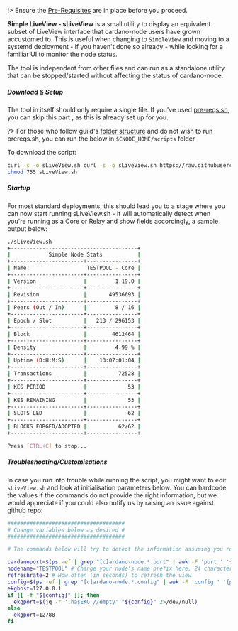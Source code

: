 !> Ensure the [Pre-Requisites](basics.md#pre-requisites) are in place before you proceed.

**Simple LiveView - sLiveView** is a small utility to display an equivalent subset of LiveView interface that cardano-node users have grown accustomed to. This is useful when changing to `SimpleView` and moving to a systemd deployment - if you haven't done so already - while looking for a familiar UI to monitor the node status.

The tool is independent from other files and can run as a standalone utility that can be stopped/started without affecting the status of cardano-node.

##### Download & Setup

The tool in itself should only require a single file. If you've used [pre-reqs.sh](basics.md#pre-requisites), you can skip this part , as this is already set up for you.

?> For those who follow guild's [folder structure](basics.md#folder-structure) and do not wish to run prereqs.sh, you can run the below in `$CNODE_HOME/scripts` folder

To download the script:
```bash
curl -s -o sLiveView.sh curl -s -o sLiveView.sh https://raw.githubusercontent.com/cardano-community/guild-operators/master/scripts/cnode-helper-scripts/sLiveView.sh
chmod 755 sLiveView.sh
```

##### Startup

For most standard deployments, this should lead you to a stage where you can now start running sLiveView.sh - it will automatically detect when you're running as a Core or Relay and show fields accordingly, a sample output below:

```bash
./sLiveView.sh
+----------------------------------------+
|            Simple Node Stats           |
+-----------------------+----------------+
| Name:                  TESTPOOL - Core |
+-----------------------+----------------+
| Version               |         1.19.0 |
+-----------------------+----------------+
| Revision              |       49536693 |
+-----------------------+----------------+
| Peers (Out / In)      |         8 / 16 |
+-----------------------+----------------+
| Epoch / Slot          |   213 / 296153 |
+-----------------------+----------------+
| Block                 |        4612464 |
+-----------------------+----------------+
| Density               |         4.99 % |
+-----------------------+----------------+
| Uptime (D:H:M:S)      |    13:07:01:04 |
+-----------------------+----------------+
| Transactions          |          72528 |
+-----------------------+----------------+
| KES PERIOD            |             53 |
+-----------------------+----------------+
| KES REMAINING         |             53 |
+-----------------------+----------------+
| SLOTS LED             |             62 |
+-----------------------+----------------+
| BLOCKS FORGED/ADOPTED |          62/62 |
+-----------------------+----------------+

Press [CTRL+C] to stop...
```

##### Troubleshooting/Customisations

In case you run into trouble while running the script, you might want to edit `sLiveView.sh` and look at initialisation parameters below. You can hardcode the values if the commands do not provide the right information, but we would appreciate if you could also notify us by raising an issue against github repo:

```bash
#####################################
# Change variables below as desired #
#####################################

# The commands below will try to detect the information assuming you run single node on a machine. Please override values if they dont match your system

cardanoport=$(ps -ef | grep "[c]ardano-node.*.port" | awk -F 'port ' '{print $2}' | awk '{print $1}') # example value: 6000
nodename="TESTPOOL" # Change your node's name prefix here, 24 character limit!!!
refreshrate=2 # How often (in seconds) to refresh the view
config=$(ps -ef | grep "[c]ardano-node.*.config" | awk -F 'config ' '{print $2}' | awk '{print $1}') # example: /opt/cardano/cnode/files/config.json
ekghost=127.0.0.1
if [[ -f "${config}" ]]; then
  ekgport=$(jq -r '.hasEKG //empty' "${config}" 2>/dev/null)
else
  ekgport=12788
fi
```

